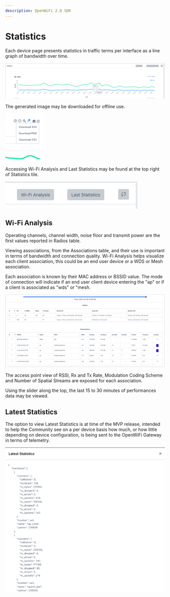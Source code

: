 ```yaml
---
description: OpenWiFi 2.0 SDK
---
```


# Statistics

Each device page presents statistics in traffic terms per interface as a line graph of bandwidth over time.

![](../../../.gitbook/assets/screen-shot-2021-07-29-at-2.52.10-pm.png)

The generated image may be downloaded for offline use.

![](../../../.gitbook/assets/screen-shot-2021-07-29-at-2.53.14-pm.png)

Accessing Wi-Fi Analysis and Last Statistics may be found at the top right of Statistics tile.

![](../../../.gitbook/assets/screen-shot-2021-07-29-at-3.06.20-pm.png)

## Wi-Fi Analysis

Operating channels, channel width, noise floor and transmit power are the first values reported in Radios table.

Viewing associations, from the Associations table, and their use is important in terms of bandwidth and connection quality. Wi-Fi Analysis helps visualize each client association, this could be an end user device or a WDS or Mesh association.

Each association is known by their MAC address or BSSID value. The mode of connection will indicate if an end user client device entering the "ap" or if a client is associated as "wds" or "mesh.

![](../../../.gitbook/assets/screen-shot-2021-07-29-at-2.57.34-pm.png)

The access point view of RSSI, Rx and Tx Rate, Modulation Coding Scheme and Number of Spatial Streams are exposed for each association.

Using the slider along the top, the last 15 to 30 minutes of performances data may be viewed.

## Latest Statistics

The option to view Latest Statistics is at time of the MVP release, intended to help the Community see on a per device basis how much, or how little depending on device configuration, is being sent to the OpenWiFi Gateway in terms of telemetry.

![](../../../.gitbook/assets/screen-shot-2021-07-29-at-3.04.42-pm.png)
